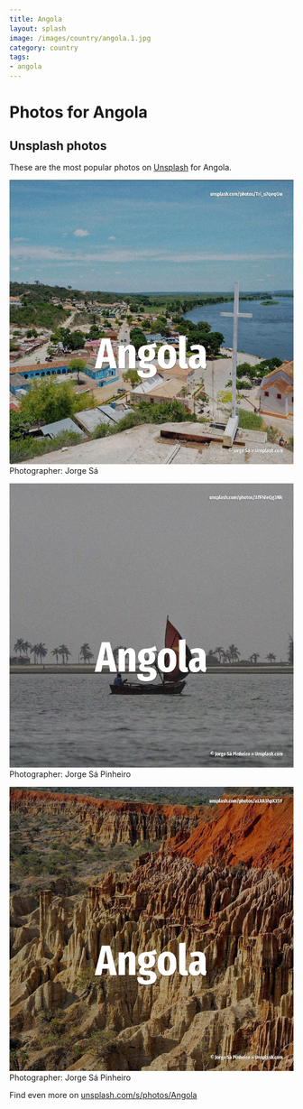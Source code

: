 ```yaml
---
title: Angola
layout: splash
image: /images/country/angola.1.jpg
category: country
tags:
- angola
---
```

# Photos for Angola
 
## Unsplash photos
These are the most popular photos on [Unsplash](https://unsplash.com) for Angola.
 
![Angola](/images/country/angola.1.jpg)
Photographer:  Jorge Sá
 
![Angola](/images/country/angola.2.jpg)
Photographer:  Jorge Sá Pinheiro
 
![Angola](/images/country/angola.3.jpg)
Photographer:  Jorge Sá Pinheiro
 
Find even more on [unsplash.com/s/photos/Angola](https://unsplash.com/s/photos/Angola)
 

